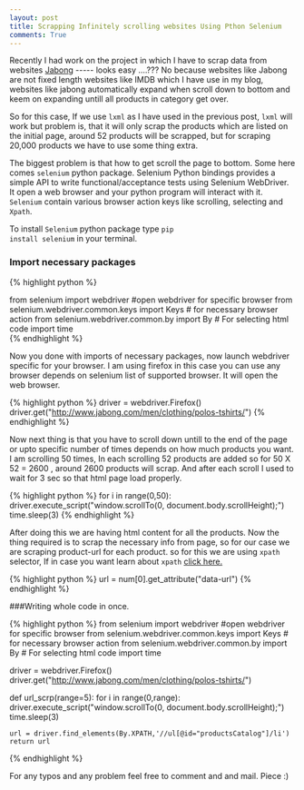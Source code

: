 ```yaml
---
layout: post
title: Scrapping Infinitely scrolling websites Using Pthon Selenium
comments: True
---
```


Recently I had work on the project in which I have to scrap data from websites <a href="http://www.jabong.com/">Jabong</a> ----- looks easy ....??? No because websites like Jabong are not fixed length websites like IMDB which I have use in my blog, websites like jabong automatically expand when scroll down to bottom and keem on expanding untill all products in category get over.

So for this case, If we use <code>lxml</code> as I have used in the previous post, <code>lxml</code> will work but problem is, that it will only scrap the products which are listed on the initial page, around 52 products will be scrapped, but for scraping 20,000 products we have to use some thing extra.

The biggest problem is that how to get scroll the page to bottom. Some here comes <code>selenium</code> python package. Selenium Python bindings provides a simple API to write functional/acceptance tests using Selenium WebDriver. It open a web browser and your python program will interact with it. <code>Selenium</code> contain various browser action keys like scrolling, selecting and <code>Xpath</code>. 


To install <code>Selenium</code> python package type
<code>pip install selenium</code> in your terminal.

### Import necessary packages

{% highlight python %}

from selenium import webdriver    #open webdriver for specific browser
from selenium.webdriver.common.keys import Keys   # for necessary browser action
from selenium.webdriver.common.by import By    # For selecting html code
import time   
{% endhighlight %} 

Now you done with imports of necessary packages, now launch webdriver specific for your browser. I am using firefox in this case you can use any browser depends on selenium list of supported browser.
It will open the web browser.

{% highlight python %}
driver = webdriver.Firefox()
driver.get("http://www.jabong.com/men/clothing/polos-tshirts/")
{% endhighlight %} 

Now next thing is that you have to scroll down untill to the end of the page or upto specific number of times depends on how much products you want. I am scrolling 50 times, In each scrolling 52 products are added so for 50 X 52 = 2600 , around 2600 products will scrap. And after each scroll I used to wait for 3 sec so that html page load properly.

{% highlight python %}
for i in range(0,50):
	driver.execute_script("window.scrollTo(0, document.body.scrollHeight);")
	time.sleep(3)
{% endhighlight %}

After doing this we are having html content for all the products. Now the thing required is to scrap the necessary info from page, so for our case we are scraping product-url for each product. so for this we are using <code>xpath</code> selector, If in case you want learn about <code>xpath</code> <a href="http://www.w3schools.com/xsl/xpath_intro.asp">click here.</a>

{% highlight python %}
url =  num[0].get_attribute("data-url")
{% endhighlight %}

###Writing whole code in once.

{% highlight python %}
from selenium import webdriver    #open webdriver for specific browser
from selenium.webdriver.common.keys import Keys   # for necessary browser action
from selenium.webdriver.common.by import By    # For selecting html code
import time   

driver = webdriver.Firefox()
driver.get("http://www.jabong.com/men/clothing/polos-tshirts/")

def url_scrp(range=5):
	for i in range(0,range):
		driver.execute_script("window.scrollTo(0, document.body.scrollHeight);")
		time.sleep(3)

	url = driver.find_elements(By.XPATH,'//ul[@id="productsCatalog"]/li')
	return url

{% endhighlight %}

For any typos and any problem feel free to comment and and mail.
Piece :)